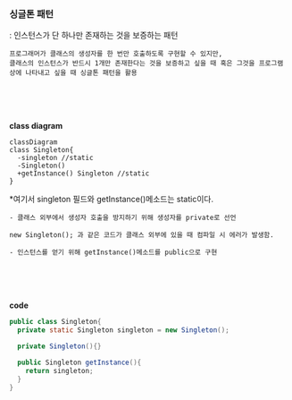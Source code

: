 ### 싱글톤 패턴  
: 인스턴스가 단 하나만 존재하는 것을 보증하는 패턴

```
프로그래머가 클래스의 생성자를 한 번만 호출하도록 구현할 수 있지만,
클래스의 인스턴스가 반드시 1개만 존재한다는 것을 보증하고 싶을 때 혹은 그것을 프로그램 상에 나타내고 싶을 때 싱글톤 패턴을 활용
```

<br>
<br>
<br>

**class diagram**
```mermaid
classDiagram
class Singleton{
  -singleton //static
  -Singleton()
  +getInstance() Singleton //static
}
```
*여기서 singleton 필드와 getInstance()메소드는 static이다.  
```
- 클래스 외부에서 생성자 호출을 방지하기 위해 생성자를 private로 선언

new Singleton(); 과 같은 코드가 클래스 외부에 있을 때 컴파일 시 에러가 발생함.

- 인스턴스를 얻기 위해 getInstance()메소드를 public으로 구현
```

<br>
<br>
<br>

**code**
```java
public class Singleton{
  private static Singleton singleton = new Singleton();

  private Singleton(){}

  public Singleton getInstance(){
    return singleton;
  }
}
```




